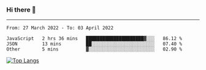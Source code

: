 ### Hi there 👋
---
<!--START_SECTION:waka-->

```text
From: 27 March 2022 - To: 03 April 2022

JavaScript   2 hrs 36 mins   █████████████████████▓░░░   86.12 %
JSON         13 mins         ██░░░░░░░░░░░░░░░░░░░░░░░   07.40 %
Other        5 mins          ▓░░░░░░░░░░░░░░░░░░░░░░░░   02.90 %
```

<!--END_SECTION:waka-->

[![Top Langs](https://github-readme-stats.vercel.app/api/top-langs/?username=HyunAh-iia&layout=compact)](https://github.com/anuraghazra/github-readme-stats)
<!--
**HyunAh-iia/HyunAh-iia** is a ✨ _special_ ✨ repository because its `README.md` (this file) appears on your GitHub profile.

Here are some ideas to get you started:

- 🔭 I’m currently working on ...
- 🌱 I’m currently learning ...
- 👯 I’m looking to collaborate on ...
- 🤔 I’m looking for help with ...
- 💬 Ask me about ...
- 📫 How to reach me: ...
- 😄 Pronouns: ...
- ⚡ Fun fact: ...
-->
